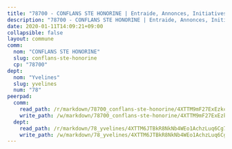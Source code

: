 ```yaml
---
title: "78700 - CONFLANS STE HONORINE | Entraide, Annonces, Initiatives"
description: "78700 - CONFLANS STE HONORINE | Entraide, Annonces, Initiatives"
date: 2020-01-11T14:09:21+09:00
collapsible: false
layout: commune
comm:
  nom: "CONFLANS STE HONORINE"
  slug: conflans-ste-honorine
  cp: "78700"
dept:
  nom: "Yvelines"
  slug: yvelines
  num: "78"
peerpad:
  comm:
    read_path: /r/markdown/78700_conflans-ste-honorine/4XTTM9mF27ExEzkcB2bmpFNNpGm8r26tgBQCwR6zLvw7ttdKR
    write_path: /w/markdown/78700_conflans-ste-honorine/4XTTM9mF27ExEzkcB2bmpFNNpGm8r26tgBQCwR6zLvw7ttdKR-K3TgTohs2bXf5FTfmrpRuWhwyj98ZADbLuQAivsE4N7MAzHbcDVrUgAFR15Tui43Nu7XJynwdYorex2v1GWqCJ6T1DabejjMu39tuMtoKnXJvot9z4DHTY4AwpMiNava4eVDBTDu
  dept:
    read_path: /r/markdown/78_yvelines/4XTTM6JTBkR8NkNb4WEo1AchzLuq6Cg73ydg7w9pErcQZA13p
    write_path: /w/markdown/78_yvelines/4XTTM6JTBkR8NkNb4WEo1AchzLuq6Cg73ydg7w9pErcQZA13p-K3TgUBFRQCPZwoWqJkunXeSjdgbtU3xzUSsui8DBc3rCTw6mbo4gNvfQRdE99JD3AnVW7fzseq687LKfGWCfAPajih5ByiZ3SpFz1r449oWaDnM5BHKZTbYtf6pEhRvzWbcazhrS
---
```


